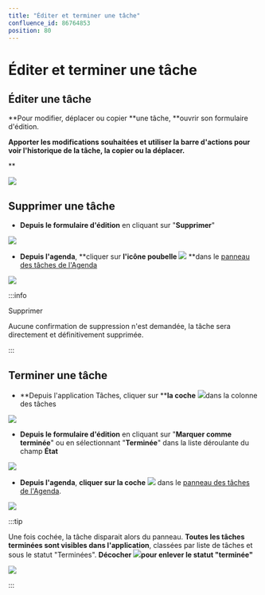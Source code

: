 ```yaml
---
title: "Éditer et terminer une tâche"
confluence_id: 86764853
position: 80
---
```

# Éditer et terminer une tâche


## Éditer une tâche

**Pour modifier, déplacer ou copier **une tâche, **ouvrir son formulaire d'édition. 


**Apporter les modifications souhaitées et utiliser la barre d'actions pour **voir l'historique** de la tâche, la copier ou la déplacer.**


**


![](../../../attachments/86764853/86764865.png)


## Supprimer une tâche

- **Depuis le formulaire d'édition** en cliquant sur "**Supprimer**"


![](../../../attachments/86764853/86764859.png)


- **Depuis l'agenda**, **cliquer sur **l'icône poubelle ![](../../../attachments/86764853/86764861.png)** **dans le [panneau des tâches de l'Agenda](/STAGING/Guide_de_l_utilisateur_4.7/Les_tâches_4.7/Visualiser_une_tâche/)


![](../../../attachments/86764853/86764858.png)


:::info

Supprimer

Aucune confirmation de suppression n'est demandée, la tâche sera directement et définitivement supprimée.

:::


## Terminer une tâche


- **Depuis l'application Tâches, cliquer sur ****la coche** ![](../../../attachments/86764853/86764862.png)dans la colonne des tâches


![](../../../attachments/86764853/86764857.png)


- **Depuis le formulaire d'édition** en cliquant sur "**Marquer comme terminée**" ou en sélectionnant "**Terminée**" dans la liste déroulante du champ **État**


![](../../../attachments/86764853/86764860.png)


- **Depuis l'agenda**, **cliquer sur la coche** ![](../../../attachments/86764853/86764862.png) dans le [panneau des tâches de l'Agenda](/STAGING/Guide_de_l_utilisateur_4.7/Les_tâches_4.7/Visualiser_une_tâche/).


![](../../../attachments/86764853/86764855.png)


:::tip

Une fois cochée, la tâche disparait alors du panneau. 
**Toutes les tâches terminées sont visibles dans l'application**, classées par liste de tâches et sous le statut "Terminées". **Décocher ![](../../../attachments/86764853/86764862.png)pour enlever le statut "terminée"**

![](../../../attachments/86764853/86764856.png)

:::

